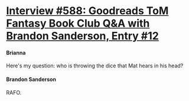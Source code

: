 # [Interview #588: Goodreads ToM Fantasy Book Club Q&A with Brandon Sanderson, Entry #12](https://www.theoryland.com/intvmain.php?i=588#12)

#### Brianna

Here's my question: who is throwing the dice that Mat hears in his head?

#### Brandon Sanderson

RAFO.

